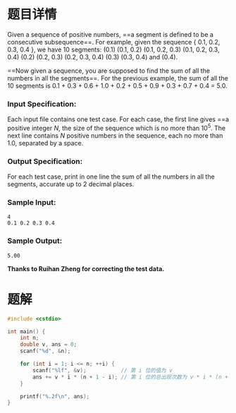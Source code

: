 # 题目详情
Given a sequence of positive numbers, ==a segment is defined to be a consecutive subsequence==. For example, given the sequence { 0.1, 0.2, 0.3, 0.4 }, we have 10 segments: (0.1) (0.1, 0.2) (0.1, 0.2, 0.3) (0.1, 0.2, 0.3, 0.4) (0.2) (0.2, 0.3) (0.2, 0.3, 0.4) (0.3) (0.3, 0.4) and (0.4).

==Now given a sequence, you are supposed to find the sum of all the numbers in all the segments==. For the previous example, the sum of all the 10 segments is 0.1 + 0.3 + 0.6 + 1.0 + 0.2 + 0.5 + 0.9 + 0.3 + 0.7 + 0.4 = 5.0.

### Input Specification:

Each input file contains one test case. For each case, the first line gives ==a positive integer $N$, the size of the sequence which is no more than $10^5$. The next line contains $N$ positive numbers in the sequence, each no more than 1.0, separated by a space.

### Output Specification:

For each test case, print in one line the sum of all the numbers in all the segments, accurate up to 2 decimal places.

### Sample Input:

    4
    0.1 0.2 0.3 0.4


### Sample Output:

    5.00

**Thanks to Ruihan Zheng for correcting the test data.**

# 题解

```cpp
#include <cstdio>

int main() {
    int n;
    double v, ans = 0;
    scanf("%d", &n);

    for (int i = 1; i <= n; ++i) {
        scanf("%lf", &v);           // 第 i 位的值为 v
        ans += v * i * (n + 1 - i); // 第 i 位的总出现次数为 v * i * (n + 1 - i)
    }

    printf("%.2f\n", ans);
}
```

